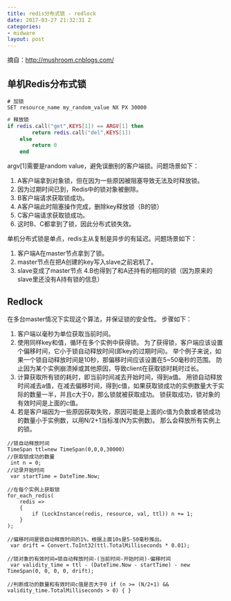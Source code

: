 ```yaml
---
title: redis分布式锁 - redlock
date: 2017-03-27 21:32:31 Z
categories:
- midware
layout: post
---
```


摘自：<http://mushroom.cnblogs.com/>

## 单机Redis分布式锁

```
# 加锁
SET resource_name my_random_value NX PX 30000
```

```lua
# 释放锁
if redis.call("get",KEYS[1]) == ARGV[1] then
        return redis.call("del",KEYS[1])
    else
        return 0
    end
```

argv[1]需要是random value，避免误删别的客户端锁。问题场景如下：

1. A客户端拿到对象锁，但在因为一些原因被阻塞导致无法及时释放锁。
2. 因为过期时间已到，Redis中的锁对象被删除。
3. B客户端请求获取锁成功。
4. A客户端此时阻塞操作完成，删除key释放锁（B的锁）
5. C客户端请求获取锁成功。
6. 这时B、C都拿到了锁，因此分布式锁失效。

单机分布式锁是单点，redis主从复制是异步的有延迟。问题场景如下：

1. 客户端A在master节点拿到了锁。
2. master节点在把A创建的key写入slave之前宕机了。
3. slave变成了master节点 4.B也得到了和A还持有的相同的锁（因为原来的slave里还没有A持有锁的信息）

## Redlock
在多台master情况下实现这个算法，并保证锁的安全性。 步骤如下：

1. 客户端以毫秒为单位获取当前时间。
2. 使用同样key和值，循环在多个实例中获得锁。 为了获得锁，客户端应该设置个偏移时间，它小于锁自动释放时间(即key的过期时间)。 举个例子来说，如果一个锁自动释放时间是10秒，那偏移时间应该设置在5~50毫秒的范围。 防止因为某个实例崩溃掉或其他原因，导致client在获取锁时耗时过长。
3. 计算获取所有锁的耗时，即当前时间减去开始时间，得到a值。 用锁自动释放时间减去a值，在减去偏移时间，得到c值，如果获取锁成功的实例数量大于实际的数量一半，并且c大于0，那么锁就被获取成功。
锁获取成功，锁对象的有效时间是上面的c值。
4. 若是客户端因为一些原因获取失败，原因可能是上面的c值为负数或者锁成功的数量小于实例数，以用N/2+1当标准(N为实例数)。 那么会释放所有实例上的锁。

```
//锁自动释放时间
TimeSpan ttl=new TimeSpan(0,0,0,30000)
//获取锁成功的数量
 int n = 0; 
//记录开始时间
 var startTime = DateTime.Now;

//在每个实例上获取锁
for_each_redis(
    redis =>
    {
        if (LockInstance(redis, resource, val, ttl)) n += 1;
    }
);

//偏移时间是锁自动释放时间的1%，根据上面10s是5-50毫秒推出。
 var drift = Convert.ToInt32(ttl.TotalMilliseconds * 0.01); 

//锁对象的有效时间=锁自动释放时间-(当前时间-开始时间)-偏移时间
 var validity_time = ttl - (DateTime.Now - startTime) - new TimeSpan(0, 0, 0, 0, drift);

//判断成功的数量和有效时间c值是否大于0 if (n >= (N/2+1) && validity_time.TotalMilliseconds > 0) { }
```